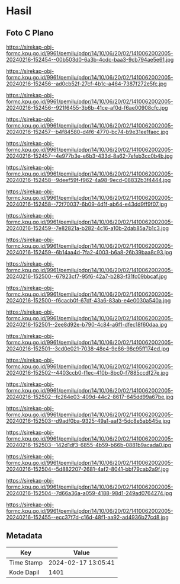 # Hasil

## Foto C Plano

https://sirekap-obj-formc.kpu.go.id/9961/pemilu/pdpr/14/10/06/20/02/1410062002005-20240216-152454--00b503d0-6a3b-4cdc-baa3-9cb794ae5e61.jpg

https://sirekap-obj-formc.kpu.go.id/9961/pemilu/pdpr/14/10/06/20/02/1410062002005-20240216-152456--ad0cb52f-27cf-4b1c-a464-7387f272e5fc.jpg

https://sirekap-obj-formc.kpu.go.id/9961/pemilu/pdpr/14/10/06/20/02/1410062002005-20240216-152456--921f6455-3b6b-41ce-af0d-f6ae00908cfc.jpg

https://sirekap-obj-formc.kpu.go.id/9961/pemilu/pdpr/14/10/06/20/02/1410062002005-20240216-152457--b4f84580-d4f6-4770-bc74-b9e31ee1faec.jpg

https://sirekap-obj-formc.kpu.go.id/9961/pemilu/pdpr/14/10/06/20/02/1410062002005-20240216-152457--4e977b3e-e6b3-433d-8a62-7efeb3cc0b4b.jpg

https://sirekap-obj-formc.kpu.go.id/9961/pemilu/pdpr/14/10/06/20/02/1410062002005-20240216-152458--9deef59f-f962-4a98-9ecd-08832b3f4444.jpg

https://sirekap-obj-formc.kpu.go.id/9961/pemilu/pdpr/14/10/06/20/02/1410062002005-20240216-152458--72f70037-6b09-4d1f-ab64-e43dd9ff9f07.jpg

https://sirekap-obj-formc.kpu.go.id/9961/pemilu/pdpr/14/10/06/20/02/1410062002005-20240216-152459--7e82821a-b282-4c16-a10b-2dab85a7b1c3.jpg

https://sirekap-obj-formc.kpu.go.id/9961/pemilu/pdpr/14/10/06/20/02/1410062002005-20240216-152459--6b14aa4d-7fa2-4003-b6a8-26b39baa8c93.jpg

https://sirekap-obj-formc.kpu.go.id/9961/pemilu/pdpr/14/10/06/20/02/1410062002005-20240216-152500--67923cf7-95f6-42a7-b283-f31fc09bbcaf.jpg

https://sirekap-obj-formc.kpu.go.id/9961/pemilu/pdpr/14/10/06/20/02/1410062002005-20240216-152500--f6cacb0f-67df-43a6-83ab-e4e0030a540a.jpg

https://sirekap-obj-formc.kpu.go.id/9961/pemilu/pdpr/14/10/06/20/02/1410062002005-20240216-152501--2ee8d92e-b790-4c84-a6f1-dfec18f60daa.jpg

https://sirekap-obj-formc.kpu.go.id/9961/pemilu/pdpr/14/10/06/20/02/1410062002005-20240216-152501--3cd0e021-7038-48e4-9e86-98c95ff174ed.jpg

https://sirekap-obj-formc.kpu.go.id/9961/pemilu/pdpr/14/10/06/20/02/1410062002005-20240216-152502--4403ccb0-f1ec-410b-8bc0-f7885ccdf27e.jpg

https://sirekap-obj-formc.kpu.go.id/9961/pemilu/pdpr/14/10/06/20/02/1410062002005-20240216-152502--fc264e03-409d-44c2-8617-645dd99a67be.jpg

https://sirekap-obj-formc.kpu.go.id/9961/pemilu/pdpr/14/10/06/20/02/1410062002005-20240216-152503--d9adf0ba-9325-49a1-aaf3-5dc8e5ab545e.jpg

https://sirekap-obj-formc.kpu.go.id/9961/pemilu/pdpr/14/10/06/20/02/1410062002005-20240216-152503--142d1df3-6855-4b59-b66b-0881b9acada0.jpg

https://sirekap-obj-formc.kpu.go.id/9961/pemilu/pdpr/14/10/06/20/02/1410062002005-20240216-152504--5d882207-2681-4af2-8041-bbf79cab2a9f.jpg

https://sirekap-obj-formc.kpu.go.id/9961/pemilu/pdpr/14/10/06/20/02/1410062002005-20240216-152504--7d66a36a-a059-4188-98d1-249ad0764274.jpg

https://sirekap-obj-formc.kpu.go.id/9961/pemilu/pdpr/14/10/06/20/02/1410062002005-20240216-152455--ecc37f7d-c16d-48f1-aa92-ad4936b27cd8.jpg


## Metadata

| Key        | Value               |
| ---------- | ------------------- |
| Time Stamp | 2024-02-17 13:05:41 |
| Kode Dapil | 1401                |



